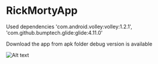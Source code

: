 # RickMortyApp

Used dependencies
'com.android.volley:volley:1.2.1',
'com.github.bumptech.glide:glide:4.11.0'

Download the app from apk folder debug version is available

![Alt text](/relative/path/to/img.jpg?raw=true "Optional Title")
